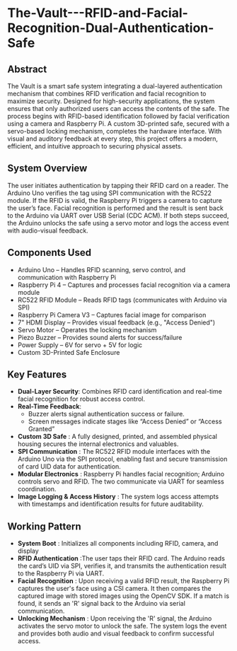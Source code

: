# The-Vault---RFID-and-Facial-Recognition-Dual-Authentication-Safe
## Abstract
The Vault is a smart safe system integrating a dual-layered authentication mechanism that combines RFID verification and facial recognition to maximize security. Designed for high-security applications, the system ensures that only authorized users can access the contents of the safe. The process begins with RFID-based identification followed by facial verification using a camera and Raspberry Pi. A custom 3D-printed safe, secured with a servo-based locking mechanism, completes the hardware interface. With visual and auditory feedback at every step, this project offers a modern, efficient, and intuitive approach to securing physical assets.
## System Overview
The user initiates authentication by tapping their RFID card on a reader. The Arduino Uno verifies the tag using SPI communication with the RC522 module. If the RFID is valid, the Raspberry Pi triggers a camera to capture the user’s face. Facial recognition is performed and the result is sent back to the Arduino via UART over USB Serial (CDC ACM). If both steps succeed, the Arduino unlocks the safe using a servo motor and logs the access event with audio-visual feedback.
## Components Used
- Arduino Uno – Handles RFID scanning, servo control, and communication with Raspberry Pi
- Raspberry Pi 4 – Captures and processes facial recognition via a camera module
- RC522 RFID Module – Reads RFID tags (communicates with Arduino via SPI)
- Raspberry Pi Camera V3 – Captures facial image for comparison
- 7" HDMI Display – Provides visual feedback (e.g., "Access Denied")
- Servo Motor – Operates the locking mechanism
- Piezo Buzzer – Provides sound alerts for success/failure
- Power Supply – 6V for servo + 5V for logic
- Custom 3D-Printed Safe Enclosure
## Key Features
- **Dual-Layer Security**: Combines RFID card identification and real-time facial recognition for robust access control.
- **Real-Time Feedback**:
  - Buzzer alerts signal authentication success or failure.
  - Screen messages indicate stages like “Access Denied” or “Access Granted”
- **Custom 3D Safe** : A fully designed, printed, and assembled physical housing secures the internal electronics and valuables.
- **SPI Communication** : The RC522 RFID module interfaces with the Arduino Uno via the SPI protocol, enabling fast and secure transmission of card UID data for authentication.
- **Modular Electronics** : Raspberry Pi handles facial recognition; Arduino controls servo and RFID. The two communicate via UART for seamless coordination.
- **Image Logging & Access History** : The system logs access attempts with timestamps and identification results for future auditability.
## Working Pattern
- **System Boot** : Initializes all components including RFID, camera, and display
- **RFID Authentication** :The user taps their RFID card. The Arduino reads the card’s UID via SPI, verifies it, and transmits the authentication result to the Raspberry Pi via UART.
- **Facial Recognition** : Upon receiving a valid RFID result, the Raspberry Pi captures the user's face using a CSI camera. It then compares the captured image with stored images using the OpenCV SDK. If a match is found, it sends an 'R' signal back to the Arduino via serial communication.
- **Unlocking Mechanism** : Upon receiving the 'R' signal, the Arduino activates the servo motor to unlock the safe. The system logs the event and provides both audio and visual feedback to confirm successful access.
  
